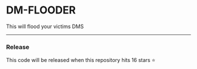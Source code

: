 # DM-FLOODER
This will flood your victims DMS

---

### Release
This code will be released when this repository hits 16 stars ⭐ 
